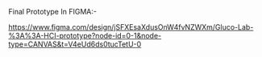 
Final Prototype In FIGMA:-


https://www.figma.com/design/jSFXEsaXdusOnW4fvNZWXm/Gluco-Lab-%3A%3A-HCI-prototype?node-id=0-1&node-type=CANVAS&t=V4eUd6ds0tucTetU-0
